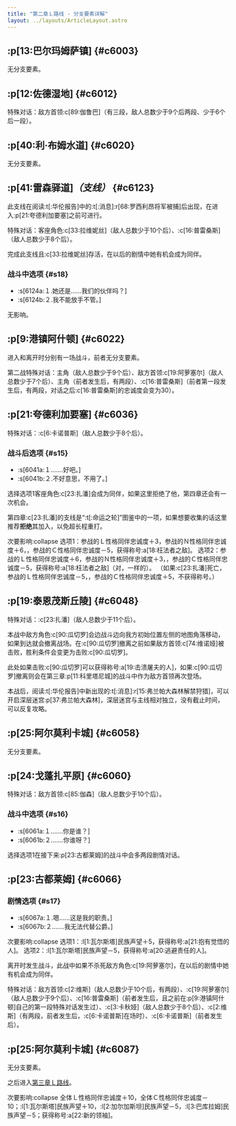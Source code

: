 ```yaml
---
title: "第二章Ｌ路线 - 分支要素详解"
layout: ../layouts/ArticleLayout.astro
---
```


<!-- 「谁也无权责备我」 -->


## :p[13:巴尔玛姆萨镇] {#c6003} <!--2b_2-->

无分支要素。


## :p[12:佐德湿地] {#c6012} <!--2b_2-->

特殊对话：敌方首领:c[89:伽鲁巴]（有三段，敌人总数少于9个后两段、少于6个后一段）。


## :p[40:利·布姆水道] {#c6020} <!--2b_12-->

无分支要素。


## :p[41:雷森驿道]*（支线）* {#c6123} <!--2b_100-->

此支线在阅读:t[:华伦报告]中的:t[:消息]:r[68:罗西利昂将军被捕]后出现，在进入:p[21:夸德利加要塞]之前可进行。

特殊对话：客座角色:c[33:拉维妮丝]（敌人总数少于10个后）、:c[16:普雷桑斯]（敌人总数少于8个后）。

完成此支线且:c[33:拉维妮丝]存活，在以后的剧情中她有机会成为同伴。

### 战斗中选项 {#s18}

* :s[6124a:１.她还是……我们的伙伴吗？]
* :s[6124b:２.我不能放手不管。]

无影响。


## :p[9:港镇阿什顿] {#c6022} <!--2b_14-->

进入和离开时分别有一场战斗，前者无分支要素。

第二战特殊对话：主角（敌人总数少于9个后）、敌方首领:c[19:阿萝塞尔]（敌人总数少于7个后）、主角（前者发生后，有两段）、:c[16:普雷桑斯]（前者第一段发生后，有两段，对话之后:c[16:普雷桑斯]的忠诚度会变为30）。


## :p[21:夸德利加要塞] {#c6036} <!--2b_27-->

特殊对话：:c[6:卡诺普斯]（敌人总数少于8个后）。

### 战斗后选项 {#s15}

* :s[6041a:１.……好吧。]
* :s[6041b:２.不好意思，不用了。]

选择选项1客座角色:c[23:扎潘]会成为同伴，如果这里拒绝了他，第四章还会有一次机会。

第四章:c[23:扎潘]的支线是“:t[:命运之轮]”图鉴中的一项，如果想要收集的话这里推荐**拒绝**其加入，以免超长程重打。

次要影响:collapse
选项1：参战的Ｌ性格同伴忠诚度＋3，参战的Ｎ性格同伴忠诚度＋6，，参战的Ｃ性格同伴忠诚度－5，获得称号:a[18:枉法者之敌]。
选项2：参战的Ｌ性格同伴忠诚度＋6，参战的Ｎ性格同伴忠诚度＋3，，参战的Ｃ性格同伴忠诚度－5，获得称号:a[18:枉法者之敌]（对，一样的）。
（如果:c[23:扎潘]死亡，参战的Ｌ性格同伴忠诚度－5，，参战的Ｃ性格同伴忠诚度＋5，不获得称号。）


## :p[19:泰恩茂斯丘陵] {#c6048} <!--2b_34-->

特殊对话：:c[23:扎潘]（敌人总数少于11个后）。

本战中敌方角色:c[90:瓜切罗]会边战斗边向我方初始位置左侧的地图角落移动，如果到达就会撤离战场。在:c[90:瓜切罗]撤离之前如果敌方首领:c[74:维诺娅]被击败，胜利条件会变更为击败:c[90:瓜切罗]。

此处如果击败:c[90:瓜切罗]可以获得称号:a[19:击溃屠夫的人]，如果:c[90:瓜切罗]撤离则会在第三章:p[11:科里塔尼城]的战斗中作为敌方首领再次登场。

本战后，阅读:t[:华伦报告]中新出现的:t[:消息]:r[15:弗兰帕大森林解禁狩猎]，可以开启深层迷宫:p[37:弗兰帕大森林]，深层迷宫与主线相对独立，没有截止时间，可以反复攻略。


## :p[25:阿尔莫利卡城] {#c6058} <!--2b_43-->

无分支要素。


## :p[24:戈蓬扎平原] {#c6060} <!--2b_45-->

特殊对话：敌方首领:c[85:伽森]（敌人总数少于10个后）。

### 战斗中选项 {#s16}

* :s[6061a:１.……你是谁？]
* :s[6061b:２.……你谁呀？]

选择选项1在接下来:p[23:古都莱姆]的战斗中会多两段剧情对话。


## :p[23:古都莱姆] {#c6066} <!--2b_51-->

### 剧情选项 {#s17}

* :s[6067a:１.嗯……这是我的职责。]
* :s[6067b:２.……我无法代替公爵。]

次要影响:collapse
选项1：:l[1:瓦尔斯塔]民族声望＋5，获得称号:a[21:抱有觉悟的人]。
选项2：:l[1:瓦尔斯塔]民族声望－5，获得称号:a[20:逃避责任的人]。

离开时发生战斗，此战中如果不杀死敌方角色:c[19:阿萝塞尔]，在以后的剧情中她有机会成为同伴。

特殊对话：敌方首领:c[2:维斯]（敌人总数少于10个后，有两段）、:c[19:阿萝塞尔]（敌人总数少于9个后）、:c[16:普雷桑斯]（前者发生后，且之前在:p[9:港镇阿什顿]自己的第一段特殊对话发生过）、:c[3:卡秋娅]（敌人总数少于8个后）、:c[2:维斯]（有两段，前者发生后，:c[6:卡诺普斯]在场时）、:c[6:卡诺普斯]（前者发生后）。


## :p[25:阿尔莫利卡城] {#c6087} <!--2b_69_b-->

无分支要素。

之后进入[第三章Ｌ路线](./optiondetails-3l)。

次要影响:collapse
全体Ｌ性格同伴忠诚度＋10，全体Ｃ性格同伴忠诚度－10；:l[1:瓦尔斯塔]民族声望＋10，:l[2:加尔加斯坦]民族声望－5，:l[3:巴库拉姆]民族声望－5；获得称号:a[22:新的领袖]。
